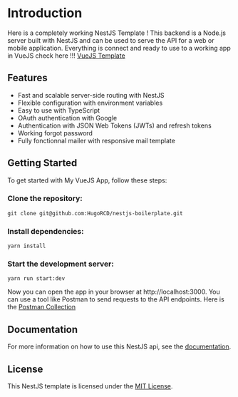 # Introduction
Here is a completely working NestJS Template ! This backend is a Node.js server built with NestJS and can be used to serve the API for a web or mobile application.
Everything is connect and ready to use to a working app in VueJS check here !!! [VueJS Template](https://github.com/HugoRCD/vuejs-boilerplate)

## Features
- Fast and scalable server-side routing with NestJS
- Flexible configuration with environment variables
- Easy to use with TypeScript
- OAuth authentication with Google
- Authentication with JSON Web Tokens (JWTs) and refresh tokens
- Working forgot password
- Fully fonctionnal mailer with responsive mail template

## Getting Started
To get started with My VueJS App, follow these steps:

### Clone the repository:
```
git clone git@github.com:HugoRCD/nestjs-boilerplate.git
```

### Install dependencies:
```
yarn install
```

### Start the development server:
```
yarn run start:dev
```

Now you can open the app in your browser at http://localhost:3000. You can use a tool like Postman to send requests to the API endpoints.
Here is the [Postman Collection](./postman)

## Documentation
For more information on how to use this NestJS api, see the [documentation](./docs).

## License
This NestJS template is licensed under the [MIT License](./LICENSE).
